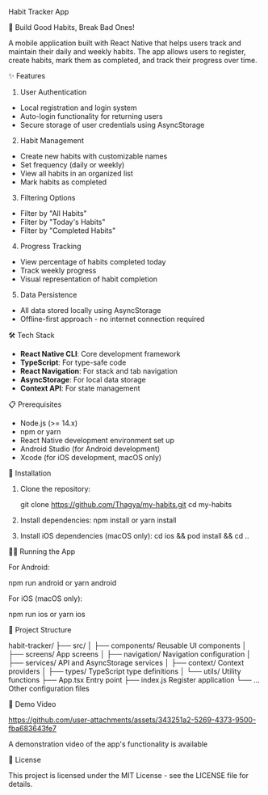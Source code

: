 
Habit Tracker App

 📱 Build Good Habits, Break Bad Ones!

A mobile application built with React Native that helps users track and maintain their daily and weekly habits. The app allows users to register, create habits, mark them as completed, and track their progress over time.


 ✨ Features

 1. User Authentication
- Local registration and login system
- Auto-login functionality for returning users
- Secure storage of user credentials using AsyncStorage

 2. Habit Management
- Create new habits with customizable names
- Set frequency (daily or weekly)
- View all habits in an organized list
- Mark habits as completed

 3. Filtering Options
- Filter by "All Habits"
- Filter by "Today's Habits"
- Filter by "Completed Habits"

 4. Progress Tracking
- View percentage of habits completed today
- Track weekly progress
- Visual representation of habit completion

 5. Data Persistence
- All data stored locally using AsyncStorage
- Offline-first approach - no internet connection required

 🛠️ Tech Stack

- **React Native CLI**: Core development framework
- **TypeScript**: For type-safe code
- **React Navigation**: For stack and tab navigation
- **AsyncStorage**: For local data storage
- **Context API**: For state management

 📋 Prerequisites

- Node.js (>= 14.x)
- npm or yarn
- React Native development environment set up
- Android Studio (for Android development)
- Xcode (for iOS development, macOS only)

 🚀 Installation

1. Clone the repository:

   git clone https://github.com/Thagya/my-habits.git
   cd my-habits
 

2. Install dependencies:
   npm install
    or
   yarn install


3. Install iOS dependencies (macOS only):
   cd ios && pod install && cd ..


 🏃‍♂️ Running the App

For Android:


npm run android
 or
yarn android


For iOS (macOS only):

npm run ios
or
yarn ios


 📁 Project Structure


habit-tracker/
├── src/
│   ├── components/        Reusable UI components
│   ├── screens/           App screens
│   ├── navigation/        Navigation configuration
│   ├── services/          API and AsyncStorage services
│   ├── context/           Context providers
│   ├── types/             TypeScript type definitions
│   └── utils/             Utility functions
├── App.tsx                Entry point
├── index.js               Register application
└── ...                    Other configuration files




 🎥 Demo Video

https://github.com/user-attachments/assets/343251a2-5269-4373-9500-fba683643fe7


                                                                   
A demonstration video of the app's functionality is available 

 📝 License

This project is licensed under the MIT License - see the LICENSE file for details.


